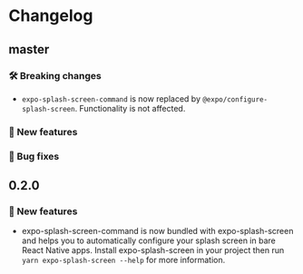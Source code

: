 # Changelog

## master

### 🛠 Breaking changes

- `expo-splash-screen-command` is now replaced by `@expo/configure-splash-screen`. Functionality is not affected.

### 🎉 New features

### 🐛 Bug fixes

## 0.2.0

### 🎉 New features

- expo-splash-screen-command is now bundled with expo-splash-screen and helps you to automatically configure your splash screen in bare React Native apps. Install expo-splash-screen in your project then run `yarn expo-splash-screen --help` for more information.
